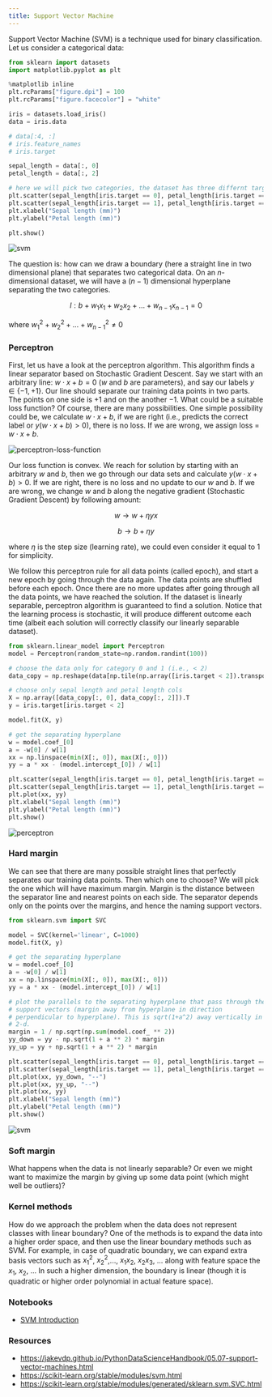 ```yaml
---
title: Support Vector Machine
---
```


Support Vector Machine (SVM) is a technique used for binary classification. Let
us consider a categorical data:
```python
from sklearn import datasets
import matplotlib.pyplot as plt

%matplotlib inline
plt.rcParams["figure.dpi"] = 100
plt.rcParams["figure.facecolor"] = "white"

iris = datasets.load_iris()
data = iris.data

# data[:4, :]
# iris.feature_names
# iris.target

sepal_length = data[:, 0]
petal_length = data[:, 2]

# here we will pick two categories, the dataset has three differnt target values
plt.scatter(sepal_length[iris.target == 0], petal_length[iris.target == 0])
plt.scatter(sepal_length[iris.target == 1], petal_length[iris.target == 1])
plt.xlabel("Sepal length (mm)")
plt.ylabel("Petal length (mm)")

plt.show()
```

![svm](../static/img/svm.png)

The question is: how can we draw a boundary (here a straight line in two
dimensional plane) that separates two categorical data. On an $n$-dimensional
dataset, we will have a $(n-1)$ dimensional hyperplane separating the two
categories.

$$l : b + w_1 x_1 + w_2 x_2 + \dots + w_{n-1} x_{n-1} = 0$$

where $w_1^2 + w_2^2 + \dots + w_{n-1}^2 \neq 0$

### Perceptron

First, let us have a look at the perceptron algorithm. This algorithm finds a
linear separator based on Stochastic Gradient Descent. Say we start with an
arbitrary line: $w \cdot x + b = 0$ ($w$ and $b$ are parameters), and say our
labels $y \in \{-1, +1\}$. Our line should separate our training data points in
two parts. The points on one side is $+1$ and on the another $-1$. What could be
a suitable loss function? Of course, there are many possibilities. One simple
possibility could be, we calculate $w \cdot x + b$, if we are right (i.e.,
predicts the correct label or $y(w \cdot x + b) > 0$), there is no loss. If we
are wrong, we assign loss = $w \cdot x + b$.

![perceptron-loss-function](../static/img/perceptron-loss.png)

Our loss function is convex. We reach for solution by starting with an arbitrary
$w$ and $b$, then we go through our data sets and calculate $y(w \cdot x + b) >
0$. If we are right, there is no loss and no update to our $w$ and $b$. If we
are wrong, we change $w$ and $b$ along the negative gradient (Stochastic
Gradient Descent) by following amount:

$$w \rightarrow w  + \eta yx$$

$$b \rightarrow b + \eta y$$

where $\eta$ is the step size (learning rate), we could even consider it equal
to 1 for simplicity.

We follow this perceptron rule for all data points (called epoch), and start a
new epoch by going through the data again. The data points are shuffled before
each epoch. Once there are no more updates after going through all the data
points, we have reached the solution. If the dataset is linearly separable,
perceptron algorithm is guaranteed to find a solution. Notice that the learning
process is stochastic, it will produce different outcome each time (albeit each
solution will correctly classify our linearly separable dataset).

```python
from sklearn.linear_model import Perceptron
model = Perceptron(random_state=np.random.randint(100))

# choose the data only for category 0 and 1 (i.e., < 2)
data_copy = np.reshape(data[np.tile(np.array([iris.target < 2]).transpose(), (1, 4))], (-1, 4))

# choose only sepal length and petal length cols
X = np.array([data_copy[:, 0], data_copy[:, 2]]).T
y = iris.target[iris.target < 2]

model.fit(X, y)

# get the separating hyperplane
w = model.coef_[0]
a = -w[0] / w[1]
xx = np.linspace(min(X[:, 0]), max(X[:, 0]))
yy = a * xx - (model.intercept_[0]) / w[1]

plt.scatter(sepal_length[iris.target == 0], petal_length[iris.target == 0])
plt.scatter(sepal_length[iris.target == 1], petal_length[iris.target == 1])
plt.plot(xx, yy)
plt.xlabel("Sepal length (mm)")
plt.ylabel("Petal length (mm)")
plt.show()
```

![perceptron](../static/img/perceptron.png)

### Hard margin

We can see that there are many possible straight lines that perfectly separates
our training data points. Then which one to choose? We will pick the one which
will have maximum margin. Margin is the distance between the separator line and
nearest points on each side. The separator depends only on the points over the
margins, and hence the naming support vectors.

```python
from sklearn.svm import SVC

model = SVC(kernel='linear', C=1000)
model.fit(X, y)

# get the separating hyperplane
w = model.coef_[0]
a = -w[0] / w[1]
xx = np.linspace(min(X[:, 0]), max(X[:, 0]))
yy = a * xx - (model.intercept_[0]) / w[1]

# plot the parallels to the separating hyperplane that pass through the
# support vectors (margin away from hyperplane in direction
# perpendicular to hyperplane). This is sqrt(1+a^2) away vertically in
# 2-d.
margin = 1 / np.sqrt(np.sum(model.coef_ ** 2))
yy_down = yy - np.sqrt(1 + a ** 2) * margin
yy_up = yy + np.sqrt(1 + a ** 2) * margin

plt.scatter(sepal_length[iris.target == 0], petal_length[iris.target == 0])
plt.scatter(sepal_length[iris.target == 1], petal_length[iris.target == 1])
plt.plot(xx, yy_down, "--")
plt.plot(xx, yy_up, "--")
plt.plot(xx, yy)
plt.xlabel("Sepal length (mm)")
plt.ylabel("Petal length (mm)")
plt.show()
```

![svm](../static/img/svm-2.png)

### Soft margin
What happens when the data is not linearly separable? Or even we might want to
maximize the margin by giving up some data point (which might well be outliers)?

### Kernel methods
How do we approach the problem when the data does not represent classes with
linear boundary? One of the methods is to expand the data into a higher order
space, and then use the linear boundary methods such as SVM. For example, in
case of quadratic boundary, we can expand extra basis vectors such as $x_1^2$,
$x_2^2$,..., $x_1 x_2$, $x_2 x_3$, ... along with feature space the $x_1$,
$x_2$, ... In such a higher dimension, the boundary is linear (though it is
quadratic or higher order polynomial in actual feature space).

### Notebooks

- [SVM Introduction](
https://github.com/pranabdas/machine-learning/blob/master/notebooks/svm-introduction.ipynb)

### Resources
- <https://jakevdp.github.io/PythonDataScienceHandbook/05.07-support-vector-machines.html>
- <https://scikit-learn.org/stable/modules/svm.html>
- <https://scikit-learn.org/stable/modules/generated/sklearn.svm.SVC.html>
